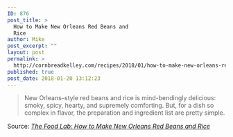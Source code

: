 ```yaml
---
ID: 876
post_title: >
  How to Make New Orleans Red Beans and
  Rice
author: Mike
post_excerpt: ""
layout: post
permalink: >
  http://cornbreadkelley.com/recipes/2018/01/how-to-make-new-orleans-red-beans-and-rice/
published: true
post_date: 2018-01-20 13:12:23
---
```

<blockquote>New Orleans–style red beans and rice is mind-bendingly delicious: smoky, spicy, hearty, and supremely comforting. But, for a dish so complex in flavor, the preparation and ingredient list are pretty simple.</blockquote>
Source: <em><a href="http://www.seriouseats.com/2017/05/how-to-make-red-beans-and-rice.html">The Food Lab: How to Make New Orleans Red Beans and Rice</a></em>
